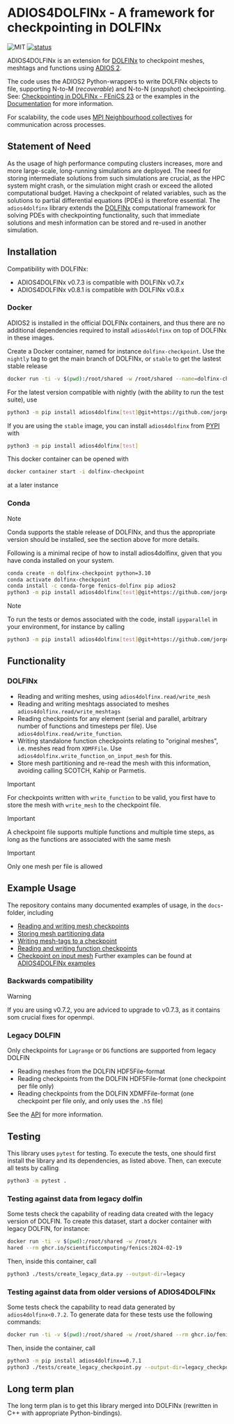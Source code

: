 # ADIOS4DOLFINx - A framework for checkpointing in DOLFINx

![MIT](https://img.shields.io/github/license/jorgensd/adios4dolfinx)
[![status](https://joss.theoj.org/papers/7866cb142db8a803e32d79a109573d25/status.svg)](https://joss.theoj.org/papers/7866cb142db8a803e32d79a109573d25)


ADIOS4DOLFINx is an extension for [DOLFINx](https://github.com/FEniCS/dolfinx/) to checkpoint meshes, meshtags and functions using [ADIOS 2](https://adios2.readthedocs.io/en/latest/).

The code uses the ADIOS2 Python-wrappers to write DOLFINx objects to file, supporting N-to-M (_recoverable_) and N-to-N (_snapshot_) checkpointing.
See: [Checkpointing in DOLFINx - FEniCS 23](https://jsdokken.com/checkpointing-presentation/#/) or the examples in the [Documentation](https://jsdokken.com/adios4dolfinx/) for more information.

For scalability, the code uses [MPI Neighbourhood collectives](https://www.mpi-forum.org/docs/mpi-3.1/mpi31-report/node200.htm) for communication across processes.

## Statement of Need
As the usage of high performance computing clusters increases, more and more large-scale, long-running simulations are deployed.
The need for storing intermediate solutions from such simulations are crucial, as the HPC system might crash, or the simulation might crash or exceed the alloted computational budget.
Having a checkpoint of related variables, such as the solutions to partial differential equations (PDEs) is therefore essential.
The `adios4dolfinx` library extends the [DOLFINx](https://github.com/FEniCS/dolfinx/) computational framework for solving PDEs with checkpointing functionality, such that immediate solutions and mesh information can be stored and re-used in another simulation.


## Installation
Compatibility with DOLFINx:
- ADIOS4DOLFINx v0.7.3 is compatible with DOLFINx v0.7.x
- ADIOS4DOLFINx v0.8.1 is compatible with DOLFINx v0.8.x

### Docker

ADIOS2 is installed in the official DOLFINx containers, and thus there are no additional dependencies required to install `adios4dolfinx`
on top of DOLFINx in these images.

Create a Docker container, named for instance `dolfinx-checkpoint`.
Use the `nightly` tag to get the main branch of DOLFINx, or `stable` to get the lastest stable release
```bash
docker run -ti -v $(pwd):/root/shared -w /root/shared --name=dolfinx-checkpoint ghcr.io/fenics/dolfinx/dolfinx:nightly
```
For the latest version compatible with nightly (with the ability to run the test suite), use
```bash
python3 -m pip install adios4dolfinx[test]@git+https://github.com/jorgensd/adios4dolfinx@main
```
If you are using the `stable` image, you can install `adios4dolfinx` from [PYPI](https://pypi.org/project/adios4dolfinx/) with
```bash
python3 -m pip install adios4dolfinx[test]
```

This docker container can be opened with
```bash
docker container start -i dolfinx-checkpoint
```
at a later instance

### Conda

> [!NOTE]  
> Conda supports the stable release of DOLFINx, and thus the appropriate version should be installed, see the section above for more details.

Following is a minimal recipe of how to install adios4dolfinx, given that you have conda installed on your system.
```bash
conda create -n dolfinx-checkpoint python=3.10
conda activate dolfinx-checkpoint
conda install -c conda-forge fenics-dolfinx pip adios2
python3 -m pip install adios4dolfinx[test]@git+https://github.com/jorgensd/adios4dolfinx@v0.8.0
```

> [!NOTE]
> To run the tests or demos associated with the code, install `ipyparallel` in your environment, for instance by calling
> ```bash
> python3 -m pip install adios4dolfinx[test]@git+https://github.com/jorgensd/adios4dolfinx@v0.8.0
> ```
## Functionality

### DOLFINx

- Reading and writing meshes, using `adios4dolfinx.read/write_mesh`
- Reading and writing meshtags associated to meshes `adios4dolfinx.read/write_meshtags`
- Reading checkpoints for any element (serial and parallel, arbitrary number of functions and timesteps per file). Use `adios4dolfinx.read/write_function`.
- Writing standalone function checkpoints relating to "original meshes", i.e. meshes read from `XDMFFile`. Use `adios4dolfinx.write_function_on_input_mesh` for this.
- Store mesh partitioning and re-read the mesh with this information, avoiding calling SCOTCH, Kahip or Parmetis.

> [!IMPORTANT]  
> For checkpoints written with `write_function` to be valid, you first have to store the mesh with `write_mesh` to the checkpoint file.

> [!IMPORTANT]  
> A checkpoint file supports multiple functions and multiple time steps, as long as the functions are associated with the same mesh

> [!IMPORTANT]  
> Only one mesh per file is allowed

## Example Usage
The repository contains many documented examples of usage, in the `docs`-folder, including
- [Reading and writing mesh checkpoints](./docs/writing_mesh_checkpoint.py)
- [Storing mesh partitioning data](./docs/partitioned_mesh.py)
- [Writing mesh-tags to a checkpoint](./docs/meshtags.py)
- [Reading and writing function checkpoints](./docs/writing_functions_checkpoint.py)
- [Checkpoint on input mesh](./docs/original_checkpoint.py)
Further examples can be found at [ADIOS4DOLFINx examples](https://jsdokken.com/adios4dolfinx/)

### Backwards compatibility

> [!WARNING]
> If you are using v0.7.2, you are adviced to upgrade to v0.7.3, as it contains som crucial fixes for openmpi.

### Legacy DOLFIN

Only checkpoints for `Lagrange` or `DG` functions are supported from legacy DOLFIN

- Reading meshes from the DOLFIN HDF5File-format
- Reading checkpoints from the DOLFIN HDF5File-format (one checkpoint per file only)
- Reading checkpoints from the DOLFIN XDMFFile-format (one checkpoint per file only, and only uses the `.h5` file)

See the [API](./docs/api) for more information.

## Testing

This library uses `pytest` for testing.
To execute the tests, one should first install the library and its dependencies, as listed above.
Then, can execute all tests by calling 
```bash
python3 -m pytest .
```

### Testing against data from legacy dolfin
Some tests check the capability of reading data created with the legacy version of DOLFIN.
To create this dataset, start a docker container with legacy DOLFIN, for instance: 
```bash
docker run -ti -v $(pwd):/root/shared -w /root/s
hared --rm ghcr.io/scientificcomputing/fenics:2024-02-19
```
Then, inside this container, call
```bash
python3 ./tests/create_legacy_data.py --output-dir=legacy
```

### Testing against data from older versions of ADIOS4DOLFINx
Some tests check the capability to read data generated by `adios4dolfinx<0.7.2`.
To generate data for these tests use the following commands:
```bash
docker run -ti -v $(pwd):/root/shared -w /root/shared --rm ghcr.io/fenics/dolfinx/dolfinx:v0.7.3
```
Then, inside the container, call
```bash
python3 -m pip install adios4dolfinx==0.7.1
python3 ./tests/create_legacy_checkpoint.py --output-dir=legacy_checkpoint
```

## Long term plan

The long term plan is to get this library merged into DOLFINx (rewritten in C++ with appropriate Python-bindings).
